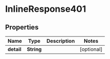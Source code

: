 

# InlineResponse401

## Properties

Name | Type | Description | Notes
------------ | ------------- | ------------- | -------------
**detail** | **String** |  |  [optional]



